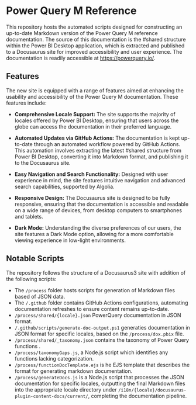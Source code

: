 # Power Query M Reference
This repository hosts the automated scripts designed for constructing an up-to-date Markdown version of the Power Query M reference documentation. The source of this documentation is the #shared structure within the Power BI Desktop application, which is extracted and published to a Docusaurus site for improved accessibility and user experience. The documentation is readily accessible at https://powerquery.io/.

## Features
The new site is equipped with a range of features aimed at enhancing the usability and accessibility of the Power Query M documentation. These features include:

* **Comprehensive Locale Support:** The site supports the majority of locales offered by Power BI Desktop, ensuring that users across the globe can access the documentation in their preferred language.

* **Automated Updates via GitHub Actions:** The documentation is kept up-to-date through an automated workflow powered by GitHub Actions. This automation involves extracting the latest #shared structure from Power BI Desktop, converting it into Markdown format, and publishing it to the Docusaurus site.

* **Easy Navigation and Search Functionality:** Designed with user experience in mind, the site features intuitive navigation and advanced search capabilities, supported by Algolia.

* **Responsive Design:** The Docusaurus site is designed to be fully responsive, ensuring that the documentation is accessible and readable on a wide range of devices, from desktop computers to smartphones and tablets.

* **Dark Mode:** Understanding the diverse preferences of our users, the site features a Dark Mode option, allowing for a more comfortable viewing experience in low-light environments.


## Notable Scripts
The repository follows the structure of a Docusaurus3 site with addition of the following scripts:

* The `/process` folder hosts scripts for generation of Markdown files based of JSON data.
* The `/.github` folder contains GitHub Actions configurations, automating documentation refreshes to ensure content remains up-to-date.
* `/process/shared/{locale}.json` PowerQuery documentation in JSON format.
* `/.github/scripts/generate-doc-output.ps1` generaties documentation in JSON format for specific locales, based on the `/process/dox.pbix` file.
* `/process/shared/_taxonomy.json` contains the taxonomy of Power Query functions .
* `/process/taxonomyGaps.js`, a Node.js script which identifies any functions lacking categorization.
* `/process/functionDocTemplate.ejs` is he EJS template that describes the format for generating markdown documentation.
* `/process/generateDocs.js` is a Node.js script that processes the JSON documentation for specific locales, outputting the final Markdown files into the appropriate locale directory under `/i18n/{locale}/docusaurus-plugin-content-docs/current/`, completing the documentation pipeline.